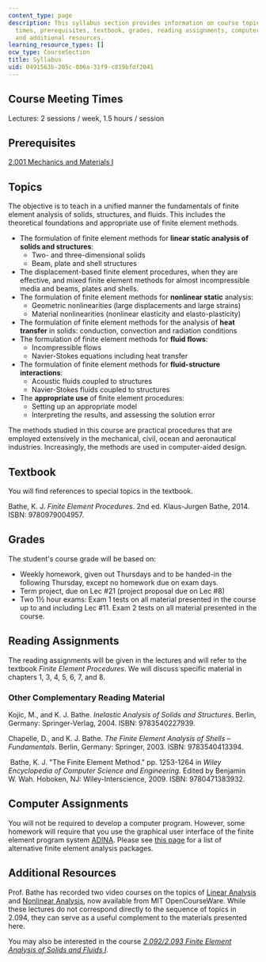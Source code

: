 ```yaml
---
content_type: page
description: This syllabus section provides information on course topics, meeting
  times, prerequisites, textbook, grades, reading assignments, computer assignments,
  and additional resources.
learning_resource_types: []
ocw_type: CourseSection
title: Syllabus
uid: 0491563b-205c-806a-31f9-c819bfdf2041
---
```


Course Meeting Times
--------------------

Lectures: 2 sessions / week, 1.5 hours / session

Prerequisites
-------------

[2.001 Mechanics and Materials I](/courses/2-001-mechanics-materials-i-fall-2006)

Topics
------

The objective is to teach in a unified manner the fundamentals of finite element analysis of solids, structures, and fluids. This includes the theoretical foundations and appropriate use of finite element methods.

*   The formulation of finite element methods for **linear static analysis of solids and structures**:
    *   Two- and three-dimensional solids
    *   Beam, plate and shell structures
*   The displacement-based finite element procedures, when they are effective, and mixed finite element methods for almost incompressible media and beams, plates and shells.
*   The formulation of finite element methods for **nonlinear static** analysis:
    *   Geometric nonlinearities (large displacements and large strains)
    *   Material nonlinearities (nonlinear elasticity and elasto-plasticity)
*   The formulation of finite element methods for the analysis of **heat transfer** in solids: conduction, convection and radiation conditions
*   The formulation of finite element methods for **fluid flows**:
    *   Incompressible flows
    *   Navier-Stokes equations including heat transfer
*   The formulation of finite element methods for **fluid-structure interactions**:
    *   Acoustic fluids coupled to structures
    *   Navier-Stokes fluids coupled to structures
*   The **appropriate use** of finite element procedures:
    *   Setting up an appropriate model
    *   Interpreting the results, and assessing the solution error

The methods studied in this course are practical procedures that are employed extensively in the mechanical, civil, ocean and aeronautical industries. Increasingly, the methods are used in computer-aided design.

Textbook
--------

You will find references to special topics in the textbook.

Bathe, K. J. _Finite Element Procedures_. 2nd ed. Klaus-Jurgen Bathe, 2014. ISBN: 9780979004957.

Grades
------

The student's course grade will be based on:

*   Weekly homework, given out Thursdays and to be handed-in the following Thursday, except no homework due on exam days.
*   Term project, due on Lec #21 (project proposal due on Lec #8)
*   Two 1½ hour exams: Exam 1 tests on all material presented in the course up to and including Lec #11. Exam 2 tests on all material presented in the course.

Reading Assignments
-------------------

The reading assignments will be given in the lectures and will refer to the textbook _Finite Element Procedures_. We will discuss specific material in chapters 1, 3, 4, 5, 6, 7, and 8.

### Other Complementary Reading Material

Kojic, M., and K. J. Bathe. _Inelastic Analysis of Solids and Structures_. Berlin, Germany: Springer-Verlag, 2004. ISBN: 9783540227939.

Chapelle, D., and K. J. Bathe. _The Finite Element Analysis of Shells – Fundamentals_. Berlin, Germany: Springer, 2003. ISBN: 9783540413394.

 Bathe, K. J. "The Finite Element Method." pp. 1253-1264 in _Wiley Encyclopedia of Computer Science and Engineering._ Edited by Benjamin W. Wah. Hoboken, NJ: Wiley-Interscience, 2009. ISBN: 9780471383932.

Computer Assignments
--------------------

You will not be required to develop a computer program. However, some homework will require that you use the graphical user interface of the finite element program system [ADINA](http://www.adina.com/). Please see [this page](http://en.wikipedia.org/wiki/List_of_finite_element_software_packages) for a list of alternative finite element analysis packages.

Additional Resources
--------------------

Prof. Bathe has recorded two video courses on the topics of [Linear Analysis](/courses/res-2-002-finite-element-procedures-for-solids-and-structures-spring-2010/video_galleries/linear) and [Nonlinear Analysis](/courses/res-2-002-finite-element-procedures-for-solids-and-structures-spring-2010/video_galleries/nonlinear), now available from MIT OpenCourseWare. While these lectures do not correspond directly to the sequence of topics in 2.094, they can serve as a useful complement to the materials presented here.

You may also be interested in the course [_2.092/2.093 Finite Element Analysis of Solids and Fluids I_](/courses/2-092-finite-element-analysis-of-solids-and-fluids-i-fall-2009).